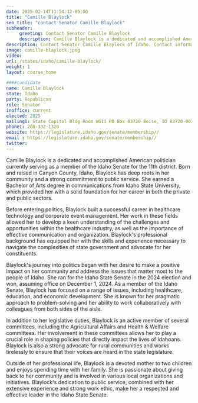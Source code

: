 ```yaml
---
date: 2025-02-14T11:54:12-05:00
title: "Camille Blaylock"
seo_title: "contact Senator Camille Blaylock"
subheader:
     greeting: Contact Senator Camille Blaylock
     description: Camille Blaylock is a dedicated and accomplished American politician currently serving as a member of the Idaho Senate for the 11th district. She assumed office on December 1, 2024. Her current term ends on December 1, 2026.
description: Contact Senator Camille Blaylock of Idaho. Contact information for Camille Blaylock includes email address, phone number, and mailing address.
image: camille-blaylock.jpeg
video:
url: /states/idaho/camille-blaylock/
weight: 1
layout: course_home

####candidate
name: Camille Blaylock
state: Idaho
party: Republican
role: Senator
inoffice: current
elected: 2025
mailing1: State Capitol Bldg Room WG11 PO Box 83720 Boise, ID 83720-0038
phone1: 208-332-1320
website: https://legislature.idaho.gov/senate/membership//
email : https://legislature.idaho.gov/senate/membership//
twitter: 
---
```

Camille Blaylock is a dedicated and accomplished American politician currently serving as a member of the Idaho Senate for the 11th district. Born and raised in Canyon County, Idaho, Blaylock has deep roots in her community and a strong commitment to public service. She earned a Bachelor of Arts degree in communications from Idaho State University, which provided her with a solid foundation for her career in both the private and public sectors.

Before entering politics, Blaylock built a successful career in healthcare technology and corporate event management. Her work in these fields allowed her to develop a keen understanding of the challenges and opportunities within the healthcare industry, as well as the importance of effective communication and organization. Blaylock's professional background has equipped her with the skills and experience necessary to navigate the complexities of state government and advocate for her constituents.

Blaylock's journey into politics began with her desire to make a positive impact on her community and address the issues that matter most to the people of Idaho. She ran for the Idaho State Senate in the 2024 election and won, assuming office on December 1, 2024. As a member of the Idaho Senate, Blaylock has focused on a range of issues, including healthcare, education, and economic development. She is known for her pragmatic approach to problem-solving and her ability to work collaboratively with colleagues from both sides of the aisle.

In addition to her legislative duties, Blaylock is an active member of several committees, including the Agricultural Affairs and Health & Welfare committees. Her involvement in these committees allows her to play a crucial role in shaping policies that directly impact the lives of Idahoans. Blaylock is also a strong advocate for rural communities and works tirelessly to ensure that their voices are heard in the state legislature.

Outside of her professional life, Blaylock is a devoted mother to two children and enjoys spending time with her family. She is passionate about giving back to her community and is involved in various local organizations and initiatives. Blaylock's dedication to public service, combined with her extensive experience and strong work ethic, make her a respected and effective leader in the Idaho State Senate.
